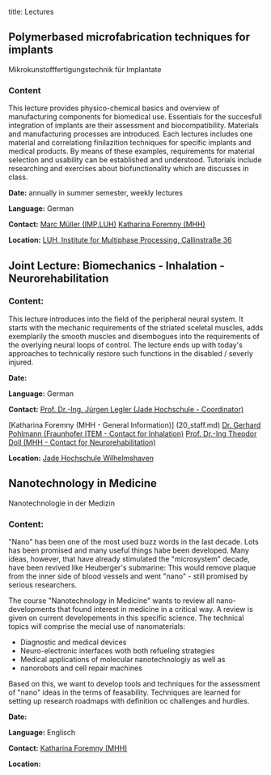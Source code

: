 title: Lectures


## Polymerbased microfabrication techniques for implants

Mikrokunstofffertigungstechnik für Implantate

### Content

This lecture provides physico-chemical basics and overview of manufacturing components for biomedical use. Essentials for the succesfull integration of implants are their  assessment and biocompatibility. Materials and manufacturing processes are introduced. Each lectures includes one  material and correlationg finilazition techniques for  specific implants and medical products.
By means of these examples, requirements for material selection and usability can be established and understood.
Tutorials include researching and exercises about biofunctionality which are discusses in class.

**Date:** annually in summer semester, weekly lectures

**Language:** German

**Contact:**
[Marc Müller (IMP,LUH)](http://www.imp.uni-hannover.de/mitarbeiter.html)
[Katharina Foremny (MHH)](20_staff.md)

**Location:**  [LUH, Institute for Multiphase Processing, Callinstraße 36](http://www.imp.uni-hannover.de/wegbeschreibung.html)


## Joint Lecture: Biomechanics - Inhalation - Neurorehabilitation

### Content: 
This lecture introduces into the field of the peripheral neural system. It starts with the mechanic requirements of the striated sceletal muscles, adds exemplarily the smooth muscles and disembogues into the requirements of the overlying neural loops of control. The lecture ends up with today's approaches to technically restore such functions in the disabled / severly injured.

**Date:** 

**Language:** German

**Contact:**
[Prof. Dr.-Ing. Jürgen Legler (Jade Hochschule - Coordinator)](http://team.jade-hs.de/kontakt/index.php?id=41)

[Katharina Foremny (MHH - General Information)] (20_staff.md)
[Dr. Gerhard Pohlmann (Fraunhofer ITEM - Contact for Inhalation)](https://www.item.fraunhofer.de/de/forschungsschwerpunkte/medizintechnik.html)
[Prof. Dr.-Ing Theodor Doll (MHH - Contact for Neurorehabilitation)](http://www.vianna.de/01_workgroups/doll/01_pagedoll.md)

**Location:** [Jade Hochschule Wilhelmshaven](https://www.jade-hs.de/)


## Nanotechnology in Medicine
Nanotechnologie in der Medizin

### Content:


"Nano" has been one of the most used buzz words in the last decade. Lots has been promised and many useful things habe been developed. Many ideas, however, that have already stimulated the "microsystem" decade, have been revived like Heuberger's submarine: This would remove plaque from the inner side of blood vessels and went "nano" - still promised by serious researchers.

The course "Nanotechnology in Medicine" wants to review all nano-developments that found interest in medicine in a critical way. A review is given on current developements in this specific science. The technical topics will comprise the mecial use of nanomaterials:

* Diagnostic and medical devices
* Neuro-electronic interfaces woth both refueling strategies
* Medical applications of molecular nanotechnologiy as well as
* nanorobots and cell repair machines

Based on this, we want to develop tools and techniques for the assessment of "nano" ideas in the terms of feasability. Techniques are learned for setting up research roadmaps with definition oc challenges and hurdles.

**Date:** 

**Language:** Englisch

**Contact:**
[Katharina Foremny (MHH)](20_staff.md)

**Location:** 
